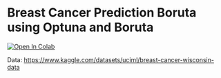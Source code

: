 # Breast Cancer Prediction Boruta using Optuna and Boruta

[![Open In Colab](https://colab.research.google.com/assets/colab-badge.svg)](https://github.com/Erenuo/Breast-Cancer-Prediction-Boruta/blob/main/Breast_Cancer_Prediction_Boruta.ipynb)

Data: https://www.kaggle.com/datasets/uciml/breast-cancer-wisconsin-data

